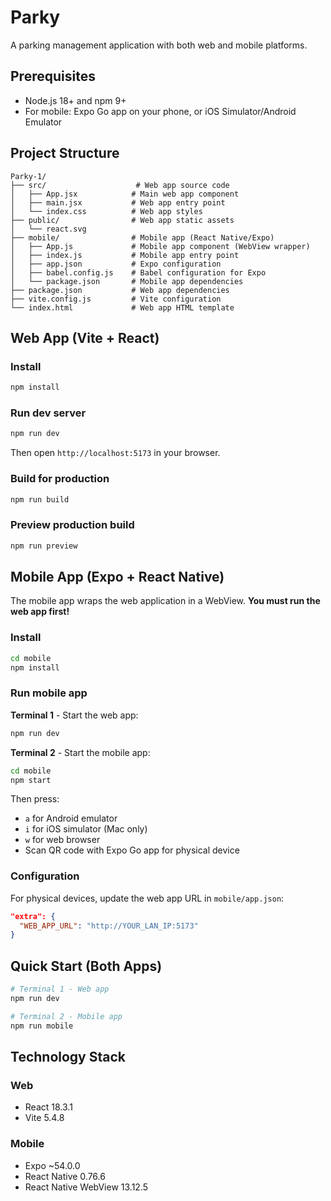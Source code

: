 # Parky

A parking management application with both web and mobile platforms.

## Prerequisites

- Node.js 18+ and npm 9+
- For mobile: Expo Go app on your phone, or iOS Simulator/Android Emulator

## Project Structure

```
Parky-1/
├── src/                    # Web app source code
│   ├── App.jsx            # Main web app component
│   ├── main.jsx           # Web app entry point
│   └── index.css          # Web app styles
├── public/                # Web app static assets
│   └── react.svg
├── mobile/                # Mobile app (React Native/Expo)
│   ├── App.js             # Mobile app component (WebView wrapper)
│   ├── index.js           # Mobile app entry point
│   ├── app.json           # Expo configuration
│   ├── babel.config.js    # Babel configuration for Expo
│   └── package.json       # Mobile app dependencies
├── package.json           # Web app dependencies
├── vite.config.js         # Vite configuration
└── index.html             # Web app HTML template
```

## Web App (Vite + React)

### Install

```bash
npm install
```

### Run dev server

```bash
npm run dev
```

Then open `http://localhost:5173` in your browser.

### Build for production

```bash
npm run build
```

### Preview production build

```bash
npm run preview
```

## Mobile App (Expo + React Native)

The mobile app wraps the web application in a WebView. **You must run the web app first!**

### Install

```bash
cd mobile
npm install
```

### Run mobile app

**Terminal 1** - Start the web app:

```bash
npm run dev
```

**Terminal 2** - Start the mobile app:

```bash
cd mobile
npm start
```

Then press:

- `a` for Android emulator
- `i` for iOS simulator (Mac only)
- `w` for web browser
- Scan QR code with Expo Go app for physical device

### Configuration

For physical devices, update the web app URL in `mobile/app.json`:

```json
"extra": {
  "WEB_APP_URL": "http://YOUR_LAN_IP:5173"
}
```

## Quick Start (Both Apps)

```bash
# Terminal 1 - Web app
npm run dev

# Terminal 2 - Mobile app
npm run mobile
```

## Technology Stack

### Web

- React 18.3.1
- Vite 5.4.8

### Mobile

- Expo ~54.0.0
- React Native 0.76.6
- React Native WebView 13.12.5
